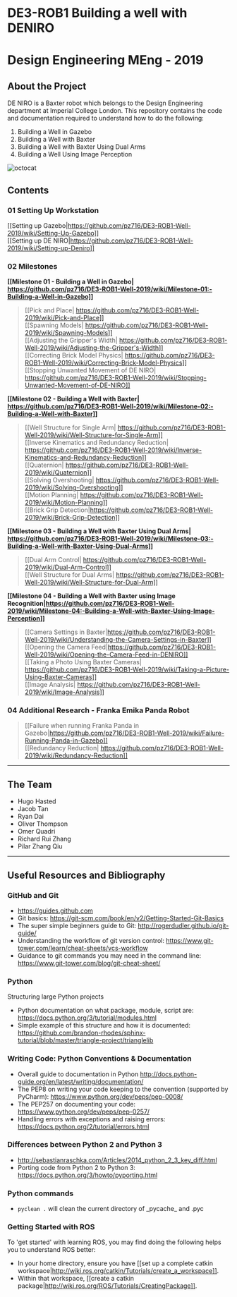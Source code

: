 # DE3-ROB1 Building a well with DENIRO
# Design Engineering MEng - 2019

## About the Project
DE NIRO is a Baxter robot which belongs to the Design Engineering department at Imperial College London. This repository contains the code and documentation required to understand how to do the following:
1. Building a Well in Gazebo
2. Building a Well with Baxter
3. Building a Well with Baxter Using Dual Arms
4. Building a Well Using Image Perception

![octocat](https://github.com/pz716/DE3-ROB1-Well-2019/blob/master/Wiki%20Images/BAXTER.png)

## Contents
### 01 Setting Up Workstation
[[Setting up Gazebo|https://github.com/pz716/DE3-ROB1-Well-2019/wiki/Setting-Up-Gazebo]]  
[[Setting up DE NIRO|https://github.com/pz716/DE3-ROB1-Well-2019/wiki/Setting-up-Deniro]]  

### 02 Milestones
**[[Milestone 01 - Building a Well in Gazebo| https://github.com/pz716/DE3-ROB1-Well-2019/wiki/Milestone-01:-Building-a-Well-in-Gazebo]]**
>[[Pick and Place| https://github.com/pz716/DE3-ROB1-Well-2019/wiki/Pick-and-Place]]  
>[[Spawning Models| https://github.com/pz716/DE3-ROB1-Well-2019/wiki/Spawning-Models]]  
>[[Adjusting the Gripper's Width| https://github.com/pz716/DE3-ROB1-Well-2019/wiki/Adjusting-the-Gripper's-Width]]  
>[[Correcting Brick Model Physics| https://github.com/pz716/DE3-ROB1-Well-2019/wiki/Correcting-Brick-Model-Physics]]  
>[[Stopping Unwanted Movement of DE NIRO| https://github.com/pz716/DE3-ROB1-Well-2019/wiki/Stopping-Unwanted-Movement-of-DE-NIRO]]  

**[[Milestone 02 - Building a Well with Baxter| https://github.com/pz716/DE3-ROB1-Well-2019/wiki/Milestone-02:-Building-a-Well-with-Baxter]]**
>[[Well Structure for Single Arm| https://github.com/pz716/DE3-ROB1-Well-2019/wiki/Well-Structure-for-Single-Arm]]  
>[[Inverse Kinematics and Redundancy Reduction| https://github.com/pz716/DE3-ROB1-Well-2019/wiki/Inverse-Kinematics-and-Redundancy-Reduction]]  
>[[Quaternion| https://github.com/pz716/DE3-ROB1-Well-2019/wiki/Quaternion]]  
>[[Solving Overshooting| https://github.com/pz716/DE3-ROB1-Well-2019/wiki/Solving-Overshooting]]  
>[[Motion Planning| https://github.com/pz716/DE3-ROB1-Well-2019/wiki/Motion-Planning]]  
>[[Brick Grip Detection|https://github.com/pz716/DE3-ROB1-Well-2019/wiki/Brick-Grip-Detection]]  

**[[Milestone 03 - Building a Well with Baxter Using Dual Arms| https://github.com/pz716/DE3-ROB1-Well-2019/wiki/Milestone-03:-Building-a-Well-with-Baxter-Using-Dual-Arms]]**
>[[Dual Arm Control| https://github.com/pz716/DE3-ROB1-Well-2019/wiki/Dual-Arm-Control]]  
>[[Well Structure for Dual Arms| https://github.com/pz716/DE3-ROB1-Well-2019/wiki/Well-Structure-for-Dual-Arm]]  

**[[Milestone 04 - Building a Well with Baxter using Image Recognition|https://github.com/pz716/DE3-ROB1-Well-2019/wiki/Milestone-04:-Building-a-Well-with-Baxter-Using-Image-Perception]]**
>[[Camera Settings in Baxter|https://github.com/pz716/DE3-ROB1-Well-2019/wiki/Understanding-the-Camera-Settings-in-Baxter]]  
>[[Opening the Camera Feed|https://github.com/pz716/DE3-ROB1-Well-2019/wiki/Opening-the-Camera-Feed-in-DENIRO]]  
>[[Taking a Photo Using Baxter Cameras| https://github.com/pz716/DE3-ROB1-Well-2019/wiki/Taking-a-Picture-Using-Baxter-Cameras]]  
>[[Image Analysis| https://github.com/pz716/DE3-ROB1-Well-2019/wiki/Image-Analysis]]  

### 04 Additional Research - Franka Emika Panda Robot
>[[Failure when running Franka Panda in Gazebo|https://github.com/pz716/DE3-ROB1-Well-2019/wiki/Failure-Running-Panda-in-Gazebo]]    
>[[Redundancy Reduction| https://github.com/pz716/DE3-ROB1-Well-2019/wiki/Redundancy-Reduction]]

---
## The Team
- Hugo Hasted
- Jacob Tan
- Ryan Dai
- Oliver Thompson
- Omer Quadri
- Richard Rui Zhang
- Pilar Zhang Qiu
***
## Useful Resources and Bibliography
### GitHub and Git
* https://guides.github.com
* Git basics: https://git-scm.com/book/en/v2/Getting-Started-Git-Basics
* The super simple beginners guide to Git: http://rogerdudler.github.io/git-guide/
* Understanding the workflow of git version control: https://www.git-tower.com/learn/cheat-sheets/vcs-workflow
* Guidance to git commands you may need in the command line: https://www.git-tower.com/blog/git-cheat-sheet/

### Python
Structuring large Python projects
* Python documentation on what package, module, script are: https://docs.python.org/3/tutorial/modules.html
* Simple example of this structure and how it is documented: https://github.com/brandon-rhodes/sphinx-tutorial/blob/master/triangle-project/trianglelib

### Writing Code: Python Conventions & Documentation
* Overall guide to documentation in Python http://docs.python-guide.org/en/latest/writing/documentation/
* The PEP8 on writing your code keeping to the convention (supported by PyCharm): https://www.python.org/dev/peps/pep-0008/
* The PEP257 on documenting your code:  https://www.python.org/dev/peps/pep-0257/
* Handling errors with exceptions and raising errors: https://docs.python.org/2/tutorial/errors.html

### Differences between Python 2 and Python 3
* http://sebastianraschka.com/Articles/2014_python_2_3_key_diff.html
* Porting code from Python 2 to Python 3: https://docs.python.org/3/howto/pyporting.html

### Python commands
* ``pyclean .`` will clean the current directory of \_pycache_ and .pyc

### Getting Started with ROS
To 'get started' with learning ROS, you may find doing the following helps you to understand ROS better:
* In your home directory, ensure you have [[set up a complete catkin workspace|http://wiki.ros.org/catkin/Tutorials/create_a_workspace]].
* Within that workspace, [[create a catkin package|http://wiki.ros.org/ROS/Tutorials/CreatingPackage]].
